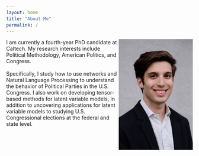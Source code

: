 ```yaml
---
layout: home
title: "About Me"
permalink: /
---
```


<img style="float: right;" src="/images/headshot-debanks-new.jpg">

I am currently a fourth-year PhD candidate at Caltech. My research interests include Political Methodology, American Politics, and Congress. <br/><br/>Specifically, 
I study how to use networks and Natural Language Processing to understand the behavior of Political Parties in the U.S. Congress. I also work on developing tensor-based
methods for latent variable models, in addition to uncovering applications for latent variable models to studying U.S. Congressional elections at the federal and state level. 





